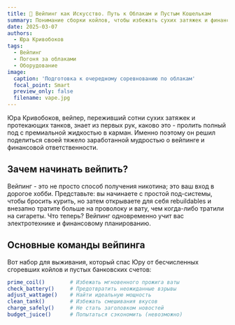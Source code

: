 ```yaml
---
title: 💨 Вейпинг как Искусство. Путь к Облакам и Пустым Кошелькам
summary: Понимание сборки койлов, чтобы избежать сухих затяжек и финансового краха.
date: 2025-03-07
authors:
  - Юра Кривобоков
tags:
  - Вейпинг
  - Погоня за облаками
  - Оборудование
image:
  caption: 'Подготовка к очередному соревнованию по облакам'
  focal_point: Smart
  preview_only: false
  filename: vape.jpg
---
```


Юра Кривобоков, вейпер, переживший сотни сухих затяжек и протекающих танков, знает из первых рук, каково это - пролить полный под с премиальной жидкостью в карман. Именно поэтому он решил поделиться своей тяжело заработанной мудростью о вейпинге и финансовой ответственности.

## Зачем начинать вейпить?

Вейпинг - это не просто способ получения никотина; это ваш вход в дорогое хобби. Представьте: вы начинаете с простой под-системы, чтобы бросить курить, но затем открываете для себя rebuildables и внезапно тратите больше на проволоку и вату, чем когда-либо тратили на сигареты. Что теперь? Вейпинг одновременно учит вас электротехнике и финансовому планированию.

## Основные команды вейпинга

Вот набор для выживания, который спас Юру от бесчисленных сгоревших койлов и пустых банковских счетов:

```bash
prime_coil()        # Избежать мгновенного прожига ваты
check_battery()     # Предотвратить неожиданные взрывы
adjust_wattage()    # Найти идеальную мощность
clean_tank()        # Избежать смешивания вкусов
charge_safely()     # Не стать заголовком новостей
budget_juice()      # Попытаться сэкономить (невозможно)
